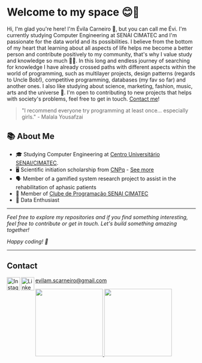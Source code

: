 # Welcome to my space 😊🌼
<!--<img src="https://i.pinimg.com/originals/4e/aa/0a/4eaa0ac3840f1ca26aa56b4e4e93a146.png" width="25%">-->
Hi, I'm glad you're here! I'm Évila Carneiro 🦋, but you can call me Évi. I'm currently studying Computer Engineering at SENAI CIMATEC and I'm passionate for the data world and its possibilities. I believe from the bottom of my heart that learning about all aspects of life helps me become a better person and contribute positively to my community, that's why I value study and knowledge so much 💖📖. In this long and endless journey of searching for knowledge I have already crossed paths with different aspects within the world of programming, such as multilayer projects, design patterns (regards to Uncle Bob!), competitive programming, databases (my fav so far) and another ones. I also like studying about science, marketing, fashion, music, arts and the universe 🥰. I'm open to contributing to new projects that helps with society's problems, feel free to get in touch. [Contact me](evilam.scarneiro@gmail.com)!

> "I recommend everyone try programming at least once... especially girls." - Malala Yousafzai

## 📚 About Me

- 🎓 Studying Computer Engineering at [Centro Universitário SENAI/CIMATEC](https://www.senaicimatec.com.br/).
- 🖥️ Scientific initiation scholarship from [CNPq](https://www.gov.br/cnpq/pt-br) - [See more](http://lattes.cnpq.br/3949084844402238)
- 🗣️ Member of a gamified system research project to assist in the rehabilitation of aphasic patients
- 🦆 Member of [Clube de Programação SENAI CIMATEC](https://www.instagram.com/clubedeprogramacaocimatec/)
- 🐍 Data Enthusiast

<!--
## Featured projects

## Contributions to other projects
-->
---
*Feel free to explore my repositories and if you find something interesting, feel free to contribute or get in touch. Let's build something amazing together!*

*Happy coding! 🚀*

---
## Contact

evilam.scarneiro@gmail.com
<a href="https://www.instagram.com/evimariia/"><img align="left" alt="Instagram" width="35px" src="https://user-images.githubusercontent.com/80331468/270190543-eafb32ab-7a4e-43fd-910a-188769676a65.png" /></a>
<a href="www.linkedin.com/in/evimariia"><img align="left" alt="LinkedIn" width="35px" src="https://user-images.githubusercontent.com/80331468/270190539-60d7da88-5151-4841-a44b-6fad612242d8.png" /></a>


   
</h1>
<div>
  <a href="https://github.com/evimariia">
  <img height="180em" src="https://github-readme-stats.vercel.app/api?username=evimariia&show_icons=true&theme=dark&include_all_commits=true&count_private=true"/>
  <img height="180em" src="https://github-readme-stats.vercel.app/api/top-langs/?username=evimariia&layout=compact&langs_count=7&theme=dark"/>
</div>
